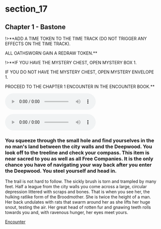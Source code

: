 
# section_17

## Chapter 1 - Bastone

!>**ADD A TIME TOKEN TO THE TIME TRACK (DO NOT TRIGGER ANY EFFECTS ON THE TIME TRACK).

ALL OATHSWORN GAIN A REDRAW TOKEN.**

!>**IF YOU HAVE THE MYSTERY CHEST, OPEN MYSTERY BOX 1.

IF YOU DO NOT HAVE THE MYSTERY CHEST, OPEN MYSTERY ENVELOPE 1.

PROCEED TO THE CHAPTER 1 ENCOUNTER IN THE ENCOUNTER BOOK.**

<audio controls><source src="../../decomp/app/src/main/res/raw/chp1_4_15__a.mp3" type="audio/mpeg"></audio>

<audio controls><source src="../../decomp/app/src/main/res/raw/chp1_4_15__c.mp3" type="audio/mpeg"></audio>

### You squeeze through the small hole and find yourselves in the no man's land between the city walls and the Deepwood. You look off to the treeline and check your compass. This item is near sacred to you as well as all Free Companies. It is the only chance you have of navigating your way back after you enter the Deepwood. You steel yourself and head in.

The trail is not hard to follow. The sickly brush is torn and trampled by many feet. Half a league from the city walls you come across a large, circular depression littered with scraps and bones. That is when you see her, the hulking ratlike form of the Broodmother. She is twice the height of a man. Her back undulates with rats that swarm around her as she lifts her huge snout, testing the air. Her great head of rotten fur and gnawing teeth rolls towards you and, with ravenous hunger, her eyes meet yours.

[Encounter](output/chapter1/section_80.md)


